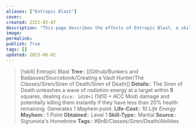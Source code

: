 ```yaml
---
aliases: ["Entropic Blast"]
cover: 
created: 2321-02-07
description: "This page describes the effects of Entropic Blast, a skill for the homebrew skilltree Siren of Death for the Bunkers and Badasses TTRPG."
image: 
permalink: 
publish: True
tags: []
updated: 2023-06-02
---
```


>[!skill] Entropic Blast
> **Tree**:: [[Github/Bunkers and Badasses/Sourcebook/Creating a Vault Hunter/The Classes/Siren/Siren of Death/Siren of Death]]
> **Details**:: The Siren of Death unleashes a wave of *radiation* energy at a target within **5** squares, dealing `dice: 1d10+1` (1d10 + ACC Mod) damage and potentially killing them instantly if they have less than 20% health remaining. Generates 1 Mayhem point.
> **Life-Cost**:: *10 Life Energy*
> **Mayhem**:: 1 Point
> **Obtained**:: Level 1
> **Skill-Type**:: Martial
> **Source**:: Sigrunixia's Homebrew
> **Tags**:: #BnB/Classes/Siren/Death/Abilities
